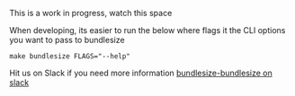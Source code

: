 This is a work in progress, watch this space


When developing, its easier to run the below where flags it the CLI options you want to pass to bundlesize
```
make bundlesize FLAGS="--help"
```


Hit us on Slack if you need more information
[bundlesize-bundlesize on slack](https://join.slack.com/t/bundlesize-bundlesize/shared_invite/enQtMzUwNjYxNTMwMzcyLWE5NGI4MzZjMjM4MTRlYzllOTMwYzIzZWNjM2MyMjBmMzNjNGM0ZGVhODc2YjFkNzIwMzNkYjk3NzE0MjZkOTc)

